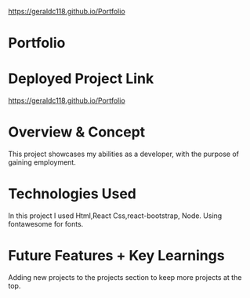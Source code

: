 https://geraldc118.github.io/Portfolio

# Portfolio

<!-- # Brief
This is a solo project I created to showcase my skills as a developer.Showing projects from my github with links to the live projects and code. -->

# Deployed Project Link
https://geraldc118.github.io/Portfolio

# Overview & Concept
This project showcases my abilities as a developer, with the purpose of gaining employment.

# Technologies Used
In this project I used Html,React Css,react-bootstrap, Node. Using fontawesome for fonts.


<!--# Approach Taken (Thought process & methods of producing it, show where you took the lead)
I started this project when i first began my python bootcamp. i created the site originally just using basic html and css to begin with, but then when i came back to the site after completing my web development bootcamp i decided to remove the python packages and add react to allow the site access to the vast react library. -->


<!-- # Visuals (Code Snippets and Screenshots) -->

<!-- # Bugs, Blockers & Wins -->


# Future Features + Key Learnings 
Adding new projects to the projects section to keep more projects at the top.



